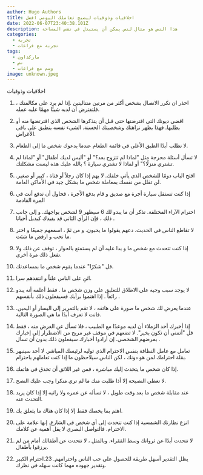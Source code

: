```yaml
---
author: Hugo Authors
title: اخلاقيات وذوقيات ليصبح تعاملك اليومي افضل
date: 2022-06-07T23:40:38.101Z
description: هذا النص هو مثال لنص يمكن أن يستبدل في نفس المساحة
categories:
  - تجربة
  - تجربة مع فراغات
tags:
  - ماركداون
  - نص
  - وسم مع فراغات
image: unknown.jpeg
---
```

اخلاقيات وذوقيات

 1. احذر ان تكرر الاتصال بشخص أكثر من مرتين متتاليتين .إذا لم يرد على مكالمتك ، فلتفترض أن لديه شيئًا مهمًا عليه عمله.

 2. اقضي ديونك التي اقترضتها حتى قبل أن يتذكرها الشخص الذي اقترتضها منه أو يطلبها. فهذا يظهر نزاهتك وشخصيتك الحسنة. الشيء نفسه ينطبق على باقي الأغراض.

 3. لا تطلب أبدًا الطبق الأغلى في قائمة الطعام عندما يدعوك شخص ما إلى الطعام. 

4. لا تسأل أسئلة محرجة مثل "لماذا لم تتزوج بعد؟" أو "أليس لديك أطفال" أو "لماذا لم تشتري منزلًا؟" أو لماذا لا تشتري سيارة ؟ بالله عليك هذه ليست مشكلتك.

 5. افتح الباب دومًا للشخص الذي يأتي خلفك. لا يهم إذا كان رجلاً أو فتاة ، كبير أو صغير. لن تقلل من نفسك بمعاملة شخص ما بشكل جيد في الأماكن العامة.

 6. إذا كنت تستقل سيارة أجرة مع صديق و قام بدفع الأجرة ، فحاول أن تدفع أنت في المرة القادمة 

7. احترام الآراء المختلفة. تذكر أن ما يبدو لك 6 سيظهر 9 لشخص يواجهك. و إلى جانب ذلك ، فإن الرأي الثاني قد يفيدك كبديل أحيانا .

 8. لا تقاطع الناس في الحديث. دعهم يقولوا ما يحبون. و من ثمّ ، اسمعهم جميعًا و اختر ما تحب و ارفض ما شئت. 

9. إذا كنت تتحدث مع شخص ما و بدا عليه أن لم يستمتع بالحوار ، توقف عن ذلك ولا تفعل ذلك مرة أخرى. 

10. قل "شكرًا" عندما يقوم شخص ما بمساعدتك.

 11. اثنِ على الناس علناً و انتقدهم سرا.

 12. لا يوجد سبب وجيه على الاطلاق للتعليق على وزن شخص ما . فقط أعلمه أنه يبدو رائعاً . إذا اهتموا برأيك فسيفعلون ذلك بأنفسهم .

 13. عندما يعرض لك شخص ما صورة على هاتفه ، لا تقم بالتمرير إلى اليسار أو اليمين. فانت لا تعرف أبدًا ما هي الصورة التالية.

 14. إذا أخبرك أحد الزملاء أن لديه موعدًا مع الطبيب ، فلا تسأل عن الغرض منه ، فقط قل "أتمنى أن تكون بخير". لا تضعهم في موقف غير مريح من الاضطرار إلى إخبارك بمرضهم الشخصي. إن أرادوا أخبارك سيفعلون ذلك بدون أن تسأل . 

15. تعامل مع عامل النظافة بنفس الاحترام الذي توليه لرئيسك المباشر. لا أحد سينبهر بقلة احترامك لمن هو دونك ، لكن الناس سيلاحظون ما إذا كنت تعاملهم باحترام.

 16. إذا كان شخص ما يتحدث إليك مباشرة ، فمن غير اللائق أن تحدق في هاتفك. 

17. لا تعطي النصيحة إلا أذا طلبت منك ما لم تري منكرا وجب عليك النصح.

 18. عند مقابلة شخص ما بعد وقت طويل ، لا تسأله عن عمره ولا راتبه إلا إذا كان يريد التحدث عنه.

 19. اهتم بما يخصك فقط إلا إذا كان هناك ما يتعلق بك. 

20. انزع نظارتك الشمسية إذا كنت تتحدث إلى أي شخص في الشارع. إنها علامة على الاحترام. فالتواصل البصري لا يقل أهمية عن كلامك. 

21. لا تتحدث أبدًا عن ثرواتك وسط الفقراء. وبالمثل ، لا تتحدث عن أطفالك أمام من لم يرزقوا بأطفال.

 22. يظل التقدير أسهل طريقة للحصول على حب الناس واحترامهم. 23.احترام الكبير وتقدير جهوده مهما كانت سهله في نظرك.